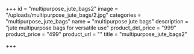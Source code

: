 +++
id = "multipurpose_jute_bags2"
image = "/uploads/multipurpose_jute_bags/2.jpg"
categories = "multipurpose_jute_bags"
name = "multipurpose jute bags"
description = "jute multipurpose bags for versatile use"
product_del_price = "999"
product_price = "499"
product_url = ""
title = "multipurpose_jute_bags2"

+++
